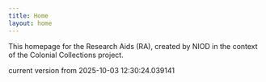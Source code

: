 ```yaml
---
title: Home
layout: home
---
```


This homepage for the Research Aids (RA), created by NIOD in the context of the Colonial Collections project. 


current version from 2025-10-03 12:30:24.039141